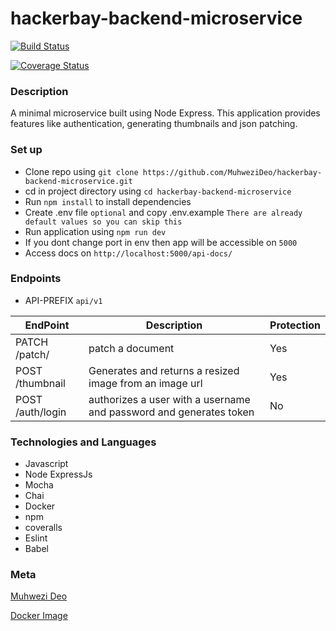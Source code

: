 # hackerbay-backend-microservice

[![Build Status](https://travis-ci.org/MuhweziDeo/hackerbay-backend-microservice.svg?branch=develop)](https://travis-ci.org/MuhweziDeo/hackerbay-backend-microservice)

[![Coverage Status](https://coveralls.io/repos/github/MuhweziDeo/hackerbay-backend-microservice/badge.svg?branch=develop)](https://coveralls.io/github/MuhweziDeo/hackerbay-backend-microservice?branch=develop)

### Description

A minimal microservice built using Node Express.
This application provides features like authentication, generating thumbnails and json patching.

### Set up

- Clone repo using `git clone https://github.com/MuhweziDeo/hackerbay-backend-microservice.git`
- cd in project directory using `cd hackerbay-backend-microservice`
- Run `npm install` to install dependencies
- Create .env file `optional` and copy .env.example `There are already default values so you can skip this`
- Run application using `npm run dev`
- If you dont change port in env then app will be accessible on `5000`
- Access docs on `http://localhost:5000/api-docs/`

### Endpoints

- API-PREFIX `api/v1`

| EndPoint         | Description                                                        | Protection |
| ---------------- | ------------------------------------------------------------------ | ---------- |
| PATCH /patch/    | patch a document                                                   | Yes        |
| POST /thumbnail  | Generates and returns a resized image from an image url            | Yes        |
| POST /auth/login | authorizes a user with a username and password and generates token | No         |

### Technologies and Languages

- Javascript
- Node ExpressJs
- Mocha
- Chai
- Docker
- npm
- coveralls
- Eslint
- Babel

### Meta

[Muhwezi Deo](https://github.com/MuhweziDeo)

[Docker Image](https://hub.docker.com/repository/docker/aggrey256/hacker-bay-microservice)
